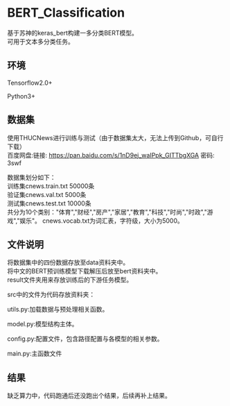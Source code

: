 # BERT_Classification

基于苏神的keras_bert构建一多分类BERT模型。  
可用于文本多分类任务。

## 环境

Tensorflow2.0+

Python3+



## 数据集

使用THUCNews进行训练与测试（由于数据集太大，无法上传到Github，可自行下载）  
百度网盘:链接: https://pan.baidu.com/s/1nD9ej_waIPpk_GITTbgXGA  密码: 3swf  

数据集划分如下：  
训练集cnews.train.txt 50000条  
验证集cnews.val.txt 5000条  
测试集cnews.test.txt 10000条  
共分为10个类别："体育","财经","房产","家居","教育","科技","时尚","时政","游戏","娱乐"。
cnews.vocab.txt为词汇表，字符级，大小为5000。



## 文件说明

将数据集中的四份数据存放至data资料夹中。  
将中文的BERT预训练模型下载解压后放至bert资料夹中。   
result文件夹用来存放训练后的下游任务模型。   

src中的文件为代码存放资料夹：

utils.py:加载数据与预处理相关函数。

model.py:模型结构主体。

config.py:配置文件，包含路径配置与各模型的相关参数。

main.py:主函数文件



## 结果

缺乏算力中，代码跑通后还没跑出个结果，后续再补上结果。